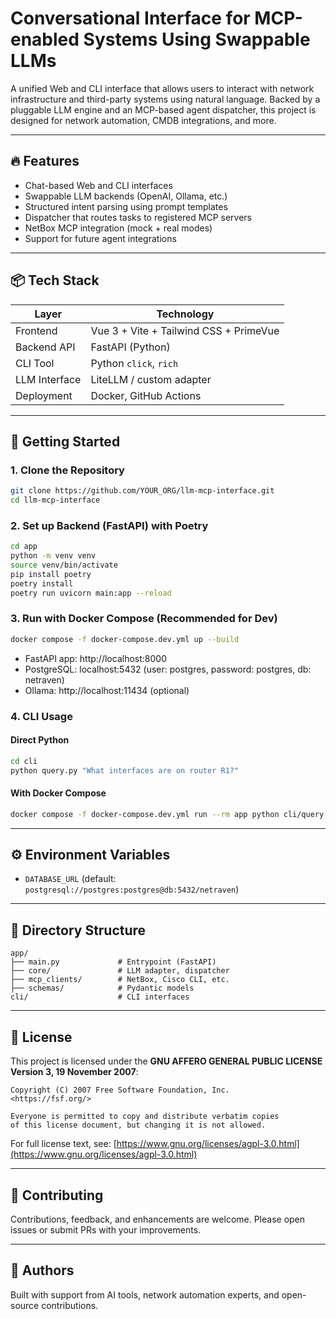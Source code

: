 # Conversational Interface for MCP-enabled Systems Using Swappable LLMs

A unified Web and CLI interface that allows users to interact with network infrastructure and third-party systems using natural language. Backed by a pluggable LLM engine and an MCP-based agent dispatcher, this project is designed for network automation, CMDB integrations, and more.

---

## 🔥 Features

* Chat-based Web and CLI interfaces
* Swappable LLM backends (OpenAI, Ollama, etc.)
* Structured intent parsing using prompt templates
* Dispatcher that routes tasks to registered MCP servers
* NetBox MCP integration (mock + real modes)
* Support for future agent integrations

---

## 📦 Tech Stack

| Layer         | Technology                             |
| ------------- | -------------------------------------- |
| Frontend      | Vue 3 + Vite + Tailwind CSS + PrimeVue |
| Backend API   | FastAPI (Python)                       |
| CLI Tool      | Python `click`, `rich`                 |
| LLM Interface | LiteLLM / custom adapter               |
| Deployment    | Docker, GitHub Actions                 |

---

## 🚀 Getting Started

### 1. Clone the Repository

```bash
git clone https://github.com/YOUR_ORG/llm-mcp-interface.git
cd llm-mcp-interface
```

### 2. Set up Backend (FastAPI) with Poetry

```bash
cd app
python -m venv venv
source venv/bin/activate
pip install poetry
poetry install
poetry run uvicorn main:app --reload
```

### 3. Run with Docker Compose (Recommended for Dev)

```bash
docker compose -f docker-compose.dev.yml up --build
```

- FastAPI app: http://localhost:8000
- PostgreSQL: localhost:5432 (user: postgres, password: postgres, db: netraven)
- Ollama: http://localhost:11434 (optional)

### 4. CLI Usage

#### Direct Python
```bash
cd cli
python query.py "What interfaces are on router R1?"
```

#### With Docker Compose
```bash
docker compose -f docker-compose.dev.yml run --rm app python cli/query.py "What interfaces are on router R1?"
```

---

## ⚙️ Environment Variables

- `DATABASE_URL` (default: `postgresql://postgres:postgres@db:5432/netraven`)

---

## 📁 Directory Structure

```
app/
├── main.py             # Entrypoint (FastAPI)
├── core/               # LLM adapter, dispatcher
├── mcp_clients/        # NetBox, Cisco CLI, etc.
├── schemas/            # Pydantic models
cli/                    # CLI interfaces
```

---

## 📜 License

This project is licensed under the **GNU AFFERO GENERAL PUBLIC LICENSE Version 3, 19 November 2007**:

```
Copyright (C) 2007 Free Software Foundation, Inc.
<https://fsf.org/>

Everyone is permitted to copy and distribute verbatim copies
of this license document, but changing it is not allowed.
```

For full license text, see: [https://www.gnu.org/licenses/agpl-3.0.html](https://www.gnu.org/licenses/agpl-3.0.html)

---

## 🤝 Contributing

Contributions, feedback, and enhancements are welcome. Please open issues or submit PRs with your improvements.

---

## 🧠 Authors

Built with support from AI tools, network automation experts, and open-source contributions.


